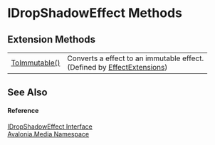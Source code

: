 # IDropShadowEffect Methods




## Extension Methods
<table>
<tr>
<td><a href="M_Avalonia_Media_EffectExtensions_ToImmutable">ToImmutable()</a></td>
<td>Converts a effect to an immutable effect.<br />(Defined by <a href="T_Avalonia_Media_EffectExtensions">EffectExtensions</a>)</td>
</tr>
</table>

## See Also


#### Reference
<a href="T_Avalonia_Media_IDropShadowEffect">IDropShadowEffect Interface</a>  
<a href="N_Avalonia_Media">Avalonia.Media Namespace</a>  
